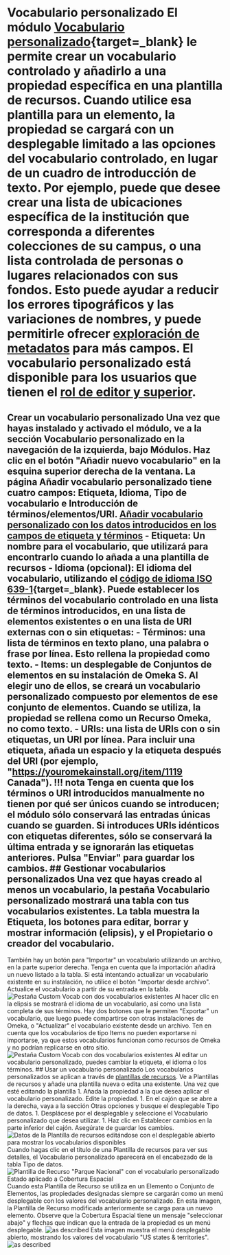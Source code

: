 # Vocabulario personalizado El módulo [Vocabulario personalizado](https://omeka.org/s/modules/CustomVocab){target=_blank} le permite crear un vocabulario controlado y añadirlo a una propiedad específica en una plantilla de recursos. Cuando utilice esa plantilla para un elemento, la propiedad se cargará con un desplegable limitado a las opciones del vocabulario controlado, en lugar de un cuadro de introducción de texto. Por ejemplo, puede que desee crear una lista de ubicaciones específica de la institución que corresponda a diferentes colecciones de su campus, o una lista controlada de personas o lugares relacionados con sus fondos. Esto puede ayudar a reducir los errores tipográficos y las variaciones de nombres, y puede permitirle ofrecer [exploración de metadatos](../modules/metadatabrowse.md) para más campos. El vocabulario personalizado está disponible para los usuarios que tienen el [rol de editor y superior](../admin/users.md).

## Crear un vocabulario personalizado Una vez que hayas instalado y activado el módulo, ve a la sección Vocabulario personalizado en la navegación de la izquierda, bajo Módulos. Haz clic en el botón "Añadir nuevo vocabulario" en la esquina superior derecha de la ventana. La página Añadir vocabulario personalizado tiene cuatro campos: Etiqueta, Idioma, Tipo de vocabulario e Introducción de términos/elementos/URI. [Añadir vocabulario personalizado con los datos introducidos en los campos de etiqueta y términos](../modules/modulesfiles/customVocab-add-URI.png) - **Etiqueta**: Un nombre para el vocabulario, que utilizará para encontrarlo cuando lo añada a una plantilla de recursos - **Idioma** (opcional): El idioma del vocabulario, utilizando el [código de idioma ISO 639-1](http://www.iso.org/iso/language_codes){target=_blank}. Puede establecer los términos del vocabulario controlado en una lista de términos introducidos, en una lista de elementos existentes o en una lista de URI externas con o sin etiquetas: - **Términos**: una lista de términos en texto plano, una palabra o frase por línea. Esto rellena la propiedad como texto. - **Items**: un desplegable de Conjuntos de elementos en su instalación de Omeka S. Al elegir uno de ellos, se creará un vocabulario personalizado compuesto por elementos de ese conjunto de elementos. Cuando se utiliza, la propiedad se rellena como un Recurso Omeka, no como texto. - **URIs**: una lista de URIs con o sin etiquetas, un URI por línea. Para incluir una etiqueta, añada un espacio y la etiqueta después del URI (por ejemplo, "https://youromekainstall.org/item/1119 Canada"). !!! nota Tenga en cuenta que los términos o URI introducidos manualmente no tienen por qué ser únicos cuando se introducen; el módulo sólo conservará las entradas únicas cuando se guarden. Si introduces URIs idénticos con etiquetas diferentes, sólo se conservará la última entrada y se ignorarán las etiquetas anteriores. Pulsa "Enviar" para guardar los cambios. ## Gestionar vocabularios personalizados Una vez que hayas creado al menos un vocabulario, la pestaña Vocabulario personalizado mostrará una tabla con tus vocabularios existentes. La tabla muestra la Etiqueta, los botones para editar, borrar y mostrar información (elipsis), y el Propietario o creador del vocabulario. 

También hay un botón para "Importar" un vocabulario utilizando un archivo, en la parte superior derecha. Tenga en cuenta que la importación añadirá un nuevo listado a la tabla. Si está intentando actualizar un vocabulario existente en su instalación, no utilice el botón "Importar desde archivo". Actualice el vocabulario a partir de su entrada en la tabla. ![Pestaña Custom Vocab con dos vocabularios existentes](../modules/modulesfiles/customVocab_manage.png) Al hacer clic en la elipsis se mostrará el idioma de un vocabulario, así como una lista completa de sus términos. Hay dos botones que le permiten "Exportar" un vocabulario, que luego puede compartirse con otras instalaciones de Omeka, o "Actualizar" el vocabulario existente desde un archivo. Ten en cuenta que los vocabularios de tipo Items no pueden exportarse ni importarse, ya que estos vocabularios funcionan como recursos de Omeka y no podrían replicarse en otro sitio. ![Pestaña Custom Vocab con dos vocabularios existentes](../modules/modulesfiles/customVocab_updateExport.png) Al editar un vocabulario personalizado, puedes cambiar la etiqueta, el idioma o los términos. ## Usar un vocabulario personalizado Los vocabularios personalizados se aplican a través de [plantillas de recursos](../content/resource-template.md). Ve a Plantillas de recursos y añade una plantilla nueva o edita una existente. Una vez que esté editando la plantilla 1. Añada la propiedad a la que desea aplicar el vocabulario personalizado. Edite la propiedad. 1. En el cajón que se abre a la derecha, vaya a la sección Otras opciones y busque el desplegable Tipo de datos. 1. Desplácese por el desplegable y seleccione el Vocabulario personalizado que desea utilizar. 1. Haz clic en Establecer cambios en la parte inferior del cajón. Asegúrate de guardar los cambios. ![Datos de la Plantilla de recursos editándose con el desplegable abierto para mostrar los vocabularios disponibles](../modules/modulesfiles/customVocab_select.png) Cuando hagas clic en el título de una Plantilla de recursos para ver sus detalles, el Vocabulario personalizado aparecerá en el encabezado de la tabla Tipo de datos. ![Plantilla de Recurso "Parque Nacional" con el vocabulario personalizado Estado aplicado a Cobertura Espacial](../modules/modulesfiles/customVocab_resource.png) Cuando esta Plantilla de Recurso se utiliza en un Elemento o Conjunto de Elementos, las propiedades designadas siempre se cargarán como un menú desplegable con los valores del vocabulario personalizado. En esta imagen, la Plantilla de Recurso modificada anteriormente se carga para un nuevo elemento. Observe que la Cobertura Espacial tiene un mensaje "seleccionar abajo" y flechas que indican que la entrada de la propiedad es un menú desplegable. ![as described](../modules/modulesfiles/customVocab_item1.png) Esta imagen muestra el menú desplegable abierto, mostrando los valores del vocabulario "US states & territories". ![as described](../modules/modulesfiles/customVocab_item2.png)